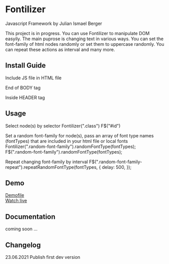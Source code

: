 # Fontilizer
Javascript Framework
by Julian Ismael Berger

This project is in progress. You can use Fontilizer to manipulate DOM easyily. The main puprose is changing text in various ways. You can set the font-family of html nodes randomly or set them to uppercase randomly. You can repeat these actions as interval and many more.

## Install Guide
Include JS file in HTML file

End of BODY tag
<script src="[PATH_TO_FILE]/fontilizer.js"></script>

Inside HEADER tag
<script defer src="[PATH_TO_FILE]/fontilizer.js"></script>


## Usage
Select node(s) by selector
Fontilizer(".class")
F$("#id")

Set a random font-family for node(s), pass an array of font type names (fontTypes) that are included in your html file or local fonts
Fontilizer(".random-font-family").randomFontType(fontTypes);
F$(".random-font-family").randomFontType(fontTypes);

Repeat changing font-family by interval
F$(".random-font-family-repeat").repeatRandomFontType(fontTypes, {
delay: 500,
});


## Demo
<a href="index.html">Demofile</a><br/>
<a target="_blank" href="https://www.julianberger.de/coding/fontilizer/">Watch live</a>


## Documentation
coming soon ...

## Changelog
23.06.2021
Publish first dev version